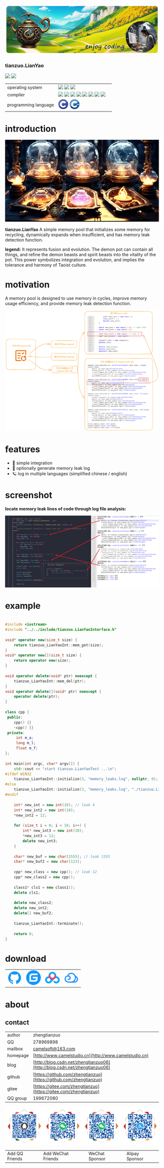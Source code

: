 
![](img/logo.jpg)

### tianzuo.LianYao

![](https://img.shields.io/badge/release-1.0.0.0-blue.svg)
![](https://img.shields.io/badge/date-24.1.1-orange.svg)

||||
|--|--|--|
|operating system|![](https://img.shields.io/badge/os-windows_7+-blue.svg) ![](https://img.shields.io/badge/os-macos_10.14+-lightgrey.svg) ![](https://img.shields.io/badge/os-ubuntu_20.04+-orange.svg)||
|compiler|![](https://img.shields.io/badge/c++-11-blue.svg) ![](https://img.shields.io/badge/msvc-14.0-blue.svg) ![](https://img.shields.io/badge/msvc-14.1-blue.svg) ![](https://img.shields.io/badge/msvc-14.2-blue.svg) ![](https://img.shields.io/badge/msvc-14.3-blue.svg) ![](https://img.shields.io/badge/ndk-21.3-green.svg) ![](https://img.shields.io/badge/llvm-10.0-lightgrey.svg) ![](https://img.shields.io/badge/gcc-9.4-orange.svg)||
|programming language|![](img/C.png) ![](img/C__.png)||
# introduction

![](img/alchemy_tianzuo.LianYao.jpg)

**tianzuo.LianYao** A simple memory pool that initializes some memory for recycling, dynamically expands when insufficient, and has memory leak detection function.

**legend:**
It represents fusion and evolution. The demon pot can contain all things, and refine the demon beasts and spirit beasts into the vitality of the pot. This power symbolizes integration and evolution, and implies the tolerance and harmony of Taoist culture.

# motivation
A memory pool is designed to use memory in cycles, improve memory usage efficiency, and provide memory leak detection function.

![](img/tianzuo.LianYao.png)

# features

- 🧩 simple integration
- 📝 optionally generate memory leak log
- 🪐 log in multiple languages (simplified chinese / english)

# screenshot

**locate memory leak lines of code through log file analysis:**

![](img/screenshot.png)

# example

```cpp

#include <iostream>
#include "../../include/tianzuo.LianYaoInterface.h"

void* operator new(size_t size) {
    return tianzuo_LianYaoInt::mem_get(size);
}
void* operator new[](size_t size) {
    return operator new(size);
}

void operator delete(void* ptr) noexcept {
    tianzuo_LianYaoInt::mem_del(ptr);
}
void operator delete[](void* ptr) noexcept {
    operator delete(ptr);
}

class cpp {
 public:
    cpp() {}
    ~cpp() {}
 private:
     int m_a;
     long m_l;
     float m_f;
};

int main(int argc, char* argv[]) {
    std::cout << "start tianzuo.LianYaoTest ...\n";
#ifdef WIN32
    tianzuo_LianYaoInt::initialize(3, "memory_leaks.log", nullptr, 0);
#else
    tianzuo_LianYaoInt::initialize(3, "memory_leaks.log", "./tianzuo.LianYaoTest", 0);
#endif

    int* new_int = new int(10); // leak 4
    int* new_int2 = new int(10);
    *new_int2 = 12;
    
    for (size_t i = 0; i < 10; i++) {
        int* new_int3 = new int(10);
        *new_int3 = 12;
        delete new_int3;
    }
   
    char* new_buf = new char[1555]; // leak 1555
    char* new_buf2 = new char[123];

    cpp* new_class = new cpp(); // leak 12
    cpp* new_class2 = new cpp();
    
    class1* cls1 = new class1();
    delete cls1;

    delete new_class2;
    delete new_int2;
    delete[] new_buf2;

    tianzuo_LianYaoInt::terminate();

    return 0;
}

```

# download

|||||
|--|--|--|--|
|[![download](img/com_btnGitHub.svg)](https://github.com/zhengtianzuo/tianzuo.LianYao/releases)|[![download](img/com_btnGitee.svg)](https://gitee.com/zhengtianzuo/tianzuo.LianYao/releases)|[![download](img/down_baidu.svg)](https://pan.baidu.com/s/1Lv9dOBpV4-eXpi9yl0BSUg?pwd=1234)|[![download](img/down_weiyun.svg)](https://share.weiyun.com/ReeeXXwu)|

# about
## contact

||||
|--|--|--|
|author|zhengtianzuo||
|QQ|278969898||
|mailbox|camelsoft@163.com||
|homepage|[http://www.camelstudio.cn](http://www.camelstudio.cn)||
|blog|[http://blog.csdn.net/zhengtianzuo06](http://blog.csdn.net/zhengtianzuo06)||
|github|[https://github.com/zhengtianzuo](https://github.com/zhengtianzuo)||
|gitee|[https://gitee.com/zhengtianzuo](https://gitee.com/zhengtianzuo)||
|QQ group|199672080||

![](img/allinone.png)

|||||
|--|--|--|--|
|Add QQ Friends|Add WeChat Friends|WeChat Sponsor|Alipay Sponsor|




